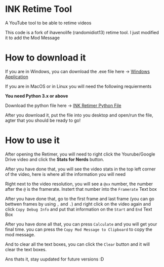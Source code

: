 # INK Retime Tool

A YouTube tool to be able to retime videos

This code is a fork of ihavenolife (randomidiot13) retime tool. I just modified it to add the Mod Message

# How to download it

If you are in Windows, you can download the .exe file here -> [Windows Application](https://github.com/xIKYx/ink-retime-tool/releases/download/v1.1.A/INK.Retimer.exe)

If you are in MacOS or in Linux you will need the following requierments

**You need Python 3.x or above**

Download the python file here -> [INK Retimer Python File](https://github.com/xIKYx/ink-retime-tool/releases/download/v1.1.A/INK.Retimer.py)

After you download it, put the file into you desktop and open/run the file, agter that you should be ready to go!

# How to use it

After opening the Retimer, you will need to right click the Yourube/Google Drive video and click the **Stats for Nerds** button.

After you have done that, you will see the video stats in the top left corner of the video, here is where all the information you will need

Right next to the video resolution, you will see a `@xx` number, the number after the `@` is the framerate. Instert that number into the `Framerate` Text box

After you have done that, go to the first frame and last frame (you can go bettwen frames by using `,` and `.`) and right click on the video again and click `Copy Debug Info` and put that information on the `Start` and `End` Text Box

After you have done all that, you can press `Calculate` and you will get your final time. you can press the `Copy Mod Message to Clipboard` to copy the mod message.

And to clear all the text boxes, you can click the `Clear` button and it will clear the text boxes.

Ans thats it, stay uupdated for future versions :D

